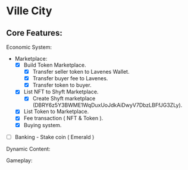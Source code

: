 # Ville City

## Core Features:
Economic System:
- Marketplace:
   - [x] Build Token Marketplace.
      - [x] Transfer seller token to Lavenes Wallet.
      - [x] Transfer buyer fee to Lavenes.
      - [x] Transfer token to buyer.
   - [x] List NFT to Shyft Marketplace.
      -  [x] Create Shyft marketplace (DBRY6z5Y3BWME1WqDuxUoJdkAiDwyV7DbzLBFfJG3ZLy).
   - [x] List Token to Marketplace.
   - [x] Fee transaction ( NFT & Token ).
   - [x] Buying system.
- [ ] Banking - Stake coin ( Emerald )

Dynamic Content:

Gameplay:
